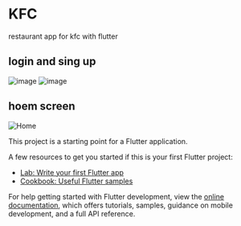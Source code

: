 # KFC
restaurant app for kfc with flutter 
## login and sing up
![image](https://user-images.githubusercontent.com/92646002/180002831-5712d522-0e76-4533-b3f8-aac334b2b7eb.png)
![image](https://user-images.githubusercontent.com/92646002/180002876-1ff1b2f6-4a02-44b7-b108-f553301e3980.png)

## hoem screen 
![Home](https://user-images.githubusercontent.com/92646002/180001555-9fea1e53-0ec0-40a3-b1dd-4c237144af5e.png)

This project is a starting point for a Flutter application.

A few resources to get you started if this is your first Flutter project:

- [Lab: Write your first Flutter app](https://docs.flutter.dev/get-started/codelab)
- [Cookbook: Useful Flutter samples](https://docs.flutter.dev/cookbook)

For help getting started with Flutter development, view the
[online documentation](https://docs.flutter.dev/), which offers tutorials,
samples, guidance on mobile development, and a full API reference.
